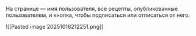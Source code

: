 На странице — имя пользователя, все рецепты, опубликованные пользователем, и кнопка, чтобы подписаться или отписаться от него.

![[Pasted image 20251016212251.png]]